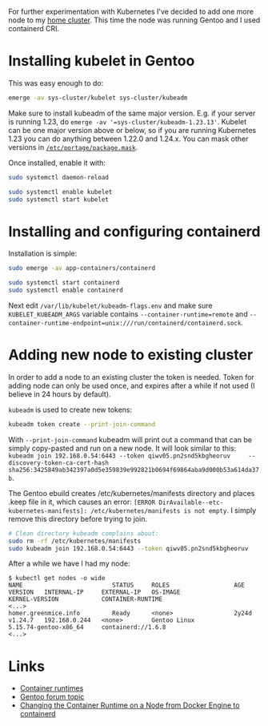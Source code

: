 For further experimentation with Kubernetes I've decided to add one more node to my [home cluster](/en/posts/2020/setting-up-single-node-kubernetes-cluster/). This time the node was running Gentoo and I used containerd CRI.

<!-- TEASER_END -->

# Installing kubelet in Gentoo

This was easy enough to do:

```bash
emerge -av sys-cluster/kubelet sys-cluster/kubeadm
```

Make sure to install kubeadm of the same major version. E.g. if your server is running 1.23, do `emerge -av '=sys-cluster/kubeadm-1.23.13'`. Kubelet can be one major version above or below, so if you are running Kubernetes 1.23 you can do anything between 1.22.0 and 1.24.x. You can mask other versions in [`/etc/portage/package.mask`](https://wiki.gentoo.org/wiki//etc/portage/package.mask).

Once installed, enable it with:

```bash
sudo systemctl daemon-reload

sudo systemctl enable kubelet
sudo systemctl start kubelet
```

# Installing and configuring containerd

Installation is simple:

```bash
sudo emerge -av app-containers/containerd

sudo systemctl start containerd
sudo systemctl enable containerd
```

Next edit `/var/lib/kubelet/kubeadm-flags.env` and make sure `KUBELET_KUBEADM_ARGS` variable contains `--container-runtime=remote` and `--container-runtime-endpoint=unix:///run/containerd/containerd.sock`.

# Adding new node to existing cluster

In order to add a node to an existing cluster the token is needed. Token for adding node can only be used once, and expires after a while if not used (I believe in 24 hours by default).

`kubeadm` is used to create new tokens:

```bash
kubeadm token create --print-join-command
```

With `--print-join-command` kubeadm will print out a command that can be simply copy-pasted and run on a new node. It will look similar to this: `kubeadm join 192.168.0.54:6443 --token qiwv05.pn2snd5kbgheoruv     --discovery-token-ca-cert-hash sha256:3425849ab342397a0d5e359839e992821b0694f69864aba9d000b53a614da37b`.

The Gentoo ebuild creates /etc/kubernetes/manifests directory and places .keep file in it, which causes an error: `[ERROR DirAvailable--etc-kubernetes-manifests]: /etc/kubernetes/manifests is not empty`. I simply remove this directory before trying to join.

```bash
# Clean directory kubeadm complains about:
sudo rm -rf /etc/kubernetes/manifests
sudo kubeadm join 192.168.0.54:6443 --token qiwv05.pn2snd5kbgheoruv     --discovery-token-ca-cert-hash sha256:3425849ab342397a0d5e359839e992821b0694f69864aba9d000b53a614da37b
```

After a while we have I had my node:

```shell
$ kubectl get nodes -o wide
NAME                         STATUS     ROLES                  AGE      VERSION   INTERNAL-IP     EXTERNAL-IP   OS-IMAGE                 KERNEL-VERSION            CONTAINER-RUNTIME
<...>
homer.greenmice.info         Ready      <none>                 2y24d    v1.24.7   192.168.0.244   <none>        Gentoo Linux             5.15.74-gentoo-x86_64     containerd://1.6.8
<...>
```

# Links

*   [Container runtimes](https://kubernetes.io/docs/setup/production-environment/container-runtimes/)
*   [Gentoo forum topic](https://forums.gentoo.org/viewtopic-t-1111252-start-0.html)
*   [Changing the Container Runtime on a Node from Docker Engine to containerd](https://kubernetes.io/docs/tasks/administer-cluster/migrating-from-dockershim/change-runtime-containerd/)
